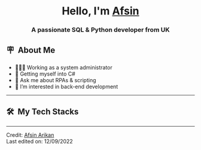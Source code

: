 <h1 align="center">Hello, I'm <a href="https://github.com/uarikan" target="blank" 👋>
Afsin</a></h1>
<h3 align="center">A passionate SQL & Python developer from UK </h3>



  ## :placard: &nbsp;About Me



- 👩🏻‍💻 Working as a system administrator
- :rocket: Getting myself into C#
- 💬 Ask me about RPAs & scripting
- 👀 I’m interested in back-end development

-----------------------------------------

<div>

  ## 🛠️ &nbsp;My Tech Stacks

</div>


-----------------------------------------
Credit: [Afsin Arikan](https://github.com/uarikan)
<br />
Last edited on: 12/09/2022

<!---

- 👋 Hi, I’m Afsin
- 👀 I’m interested in ...
- 🌱 I’m currently learning Python
- 📫 How to reach me ...


--->

<!---
![Your Repository's Stats](https://github-readme-stats.vercel.app/api?username=uarikan&show_icons=true)
--->
